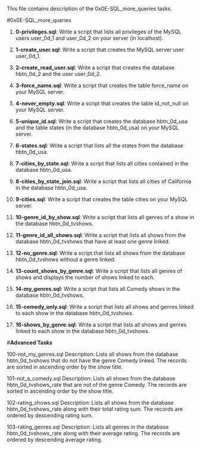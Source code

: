 This file contains description of the 0x0E-SQL_more_queries tasks.

#0x0E-SQL_more_queries


1. **0-privileges.sql**:
Write a script that lists all privileges of the MySQL users user_0d_1 and user_0d_2 on your server (in localhost).

2. **1-create_user.sql**:
Write a script that creates the MySQL server user user_0d_1.

3. **2-create_read_user.sql**:
Write a script that creates the database hbtn_0d_2 and the user user_0d_2.

4. **3-force_name.sql**:
Write a script that creates the table force_name on your MySQL server.

5. **4-never_empty.sql**:
Write a script that creates the table id_not_null on your MySQL server.

6. **5-unique_id.sql**:
Write a script that creates the database hbtn_0d_usa and the table states (in the database hbtn_0d_usa) on your MySQL server.

7. **6-states.sql**:
Write a script that lists all the states from the database hbtn_0d_usa.

8. **7-cities_by_state.sql**:
Write a script that lists all cities contained in the database hbtn_0d_usa.

9. **8-cities_by_state_join.sql**:
Write a script that lists all cities of California in the database hbtn_0d_usa.

10. **9-cities.sql**:
Write a script that creates the table cities on your MySQL server.

11. **10-genre_id_by_show.sql**:
Write a script that lists all genres of a show in the database hbtn_0d_tvshows.

12. **11-genre_id_all_shows.sql**:
Write a script that lists all shows from the database hbtn_0d_tvshows that have at least one genre linked.

13. **12-no_genre.sql**:
Write a script that lists all shows from the database hbtn_0d_tvshows without a genre linked.

14. **13-count_shows_by_genre.sql**:
Write a script that lists all genres of shows and displays the number of shows linked to each.

15. **14-my_genres.sql**:
Write a script that lists all Comedy shows in the database hbtn_0d_tvshows.

16. **15-comedy_only.sql**:
Write a script that lists all shows and genres linked to each show in the database hbtn_0d_tvshows.

17. **16-shows_by_genre.sql**:
Write a script that lists all shows and genres linked to each show in the database hbtn_0d_tvshows.


#**Advanced Tasks**

100-not_my_genres.sql
Description: Lists all shows from the database hbtn_0d_tvshows that do not have the genre Comedy linked. The records are sorted in ascending order by the show title.

101-not_a_comedy.sql
Description: Lists all shows from the database hbtn_0d_tvshows_rate that are not of the genre Comedy. The records are sorted in ascending order by the show title.

102-rating_shows.sql
Description: Lists all shows from the database hbtn_0d_tvshows_rate along with their total rating sum. The records are ordered by descending rating sum.

103-rating_genres.sql
Description: Lists all genres in the database hbtn_0d_tvshows_rate along with their average rating. The records are ordered by descending average rating.



